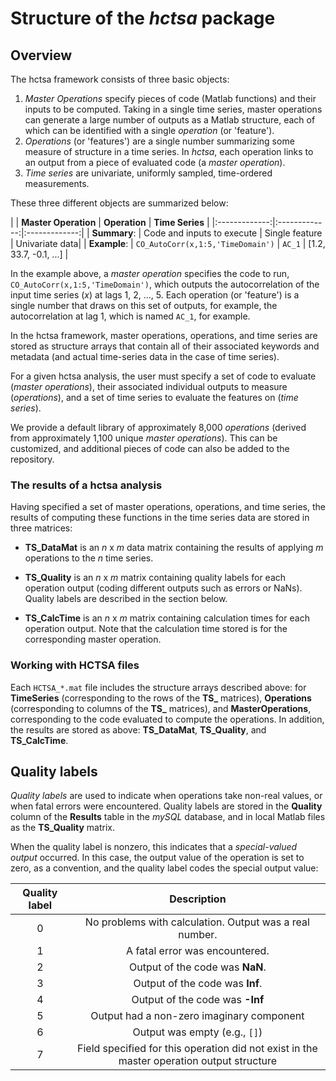 # Structure of the *hctsa* package

## Overview

The hctsa framework consists of three basic objects:

1. *Master Operations* specify pieces of code (Matlab functions) and their inputs to be computed. Taking in a single time series, master operations can generate a large number of outputs as a Matlab structure, each of which can be identified with a single *operation* (or 'feature').
2. *Operations* (or 'features') are a single number summarizing some measure of structure in a time series. In *hctsa*, each operation links to an output from a piece of evaluated code (a *master operation*).
3. *Time series* are univariate, uniformly sampled, time-ordered measurements.

These three different objects are summarized below:

| | **Master Operation** | **Operation** | **Time Series** |
|:-------------:|:-------------:|:-------------:|
| **Summary**: | Code and inputs to execute | Single feature | Univariate data|
| **Example**: | `CO_AutoCorr(x,1:5,'TimeDomain')` | `AC_1` | [1.2, 33.7, -0.1, ...] |

In the example above, a *master operation* specifies the code to run, `CO_AutoCorr(x,1:5,'TimeDomain')`, which outputs the autocorrelation of the input time series (*x*) at lags 1, 2, ..., 5.
Each operation (or 'feature') is a single number that draws on this set of outputs, for example, the autocorrelation at lag 1, which is named `AC_1`, for example.

In the hctsa framework, master operations, operations, and time series are stored as structure arrays that contain all of their associated keywords and metadata (and actual time-series data in the case of time series).

For a given hctsa analysis, the user must specify a set of code to evaluate (*master operations*), their associated individual outputs to measure (*operations*), and a set of time series to evaluate the features on (*time series*).

We provide a default library of approximately 8,000 *operations* (derived from approximately 1,100 unique *master operations*).
This can be customized, and additional pieces of code can also be added to the repository.

### The results of a hctsa analysis
Having specified a set of master operations, operations, and time series, the results of computing these functions in the time series data are stored in three matrices:

-   **TS_DataMat** is an *n* x *m* data matrix containing the results of applying *m* operations to the *n* time series.

-   **TS_Quality** is an *n* x *m* matrix containing quality labels for each operation output (coding different outputs such as errors or NaNs). Quality labels are described in the section below.

-   **TS_CalcTime** is an *n* x *m* matrix containing calculation times for each operation output. Note that the calculation time stored is for the corresponding master operation.

### Working with HCTSA files
Each `HCTSA_*.mat` file includes the structure arrays described above: for **TimeSeries** (corresponding to the rows of the **TS_** matrices), **Operations** (corresponding to columns of the **TS_** matrices), and **MasterOperations**, corresponding to the code evaluated to compute the operations.
In addition, the results are stored as above: **TS_DataMat**, **TS_Quality**, and **TS_CalcTime**.

## Quality labels

*Quality labels* are used to indicate when operations take non-real values, or when fatal errors were encountered.
Quality labels are stored in the **Quality** column of the **Results** table in the *mySQL* database, and in local Matlab files as the **TS_Quality** matrix.

When the quality label is nonzero, this indicates that a *special-valued output* occurred.
In this case, the output value of the operation is set to zero, as a convention, and the quality label codes the special output value:

| **Quality label** | **Description** |
|:-------------:|:-------------:|
| 0 | No problems with calculation. Output was a real number. |
| 1 | A fatal error was encountered. |
| 2 | Output of the code was **NaN**.|
| 3 | Output of the code was **Inf**. |
| 4 | Output of the code was **-Inf** |
| 5 | Output had a non-zero imaginary component |
| 6 | Output was empty (e.g., `[]`) |
| 7 | Field specified for this operation did not exist in the master operation output structure |
